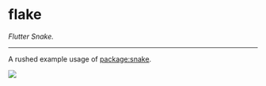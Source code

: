 # flake
_Flutter Snake._
___
A rushed example usage of [package:snake](https://pub.dev/packages/snake).

![](flake.gif)